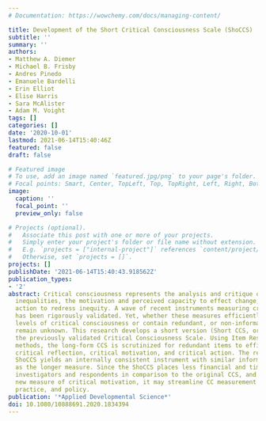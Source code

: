 ```yaml
---
# Documentation: https://wowchemy.com/docs/managing-content/

title: Development of the Short Critical Consciousness Scale (ShoCCS)
subtitle: ''
summary: ''
authors:
- Matthew A. Diemer
- Michael B. Frisby
- Andres Pinedo
- Emanuele Bardelli
- Erin Elliot
- Elise Harris
- Sara McAlister
- Adam M. Voight
tags: []
categories: []
date: '2020-10-01'
lastmod: 2021-06-14T15:40:46Z
featured: false
draft: false

# Featured image
# To use, add an image named `featured.jpg/png` to your page's folder.
# Focal points: Smart, Center, TopLeft, Top, TopRight, Left, Right, BottomLeft, Bottom, BottomRight.
image:
  caption: ''
  focal_point: ''
  preview_only: false

# Projects (optional).
#   Associate this post with one or more of your projects.
#   Simply enter your project's folder or file name without extension.
#   E.g. `projects = ["internal-project"]` references `content/project/deep-learning/index.md`.
#   Otherwise, set `projects = []`.
projects: []
publishDate: '2021-06-14T15:40:43.918562Z'
publication_types:
- '2'
abstract: Critical consciousness represents the analysis and critique of structural
  inequalities, the motivation and perceived capacity to effect change, and social
  action to redress inequity. A wave of recent instruments measuring critical consciousness
  has been rigorously validated. Yet, whether these measures efficiently assess different
  levels of critical consciousness or contain redundant, or non-informative, items
  remain unknown. This research develops a short version (Short CCS, or ShoCCS) of
  the previously validated Critical Consciousness Scale. Using Item Response Theory
  methods, the long-form CCS is scrutinized for redundant items to efficiently measure
  critical reflection, critical motivation, and critical action. The resulting 13-item
  ShoCCS yields an internally consistent instrument with similar information distributions
  as the longer measure. Since the ShoCCS places less financial and time burden on
  investigators and respondents in comparison to the original CCS, and includes a
  new measure of critical motivation, it may streamline CC measurement in scholarship,
  practice, and policy.
publication: '*Applied Developmental Science*'
doi: 10.1080/10888691.2020.1834394
---
```

